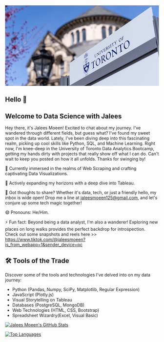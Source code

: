 

![University of Toronto](images/UofT.jpg)

## Hello 👋

## Welcome to Data Science with Jalees

Hey there, it's Jalees Moeen! Excited to chat about my journey. I've wandered through different fields, but guess what? I've found my sweet spot in the data world. Lately, I've been diving deep into this fascinating realm, picking up cool skills like Python, SQL, and Machine Learning. Right now, I'm knee-deep in the University of Toronto Data Analytics Bootcamp, getting my hands dirty with projects that really show off what I can do. Can't wait to keep you posted on how it all unfolds. Thanks for swinging by!


🔭 Currently immersed in the realms of Web Scraping and crafting captivating Data Visualizations.

🌱 Actively expanding my horizons with a deep dive into Tableau.

🌟 Got thoughts to share? Whether it's data, tech, or just a friendly hello, my inbox is wide open! Drop me a line at jaleesmoeen125@gmail.com, and let's conjure up some tech magic together!

😄 Pronouns: He/Him.

⚡ Fun fact: Beyond being a data analyst, I'm also a wanderer! Exploring new places on long walks provides the perfect backdrop for introspection. Check out some snapshots and reels here >> https://www.tiktok.com/@jaleesmoeen?is_from_webapp=1&sender_device=pc


## 🛠️ Tools of the Trade

Discover some of the tools and technologies I've delved into on my data journey:

- Python (Pandas, Numpy, SciPy, Matplotlib, Regular Expression)
- JavaScript (Plotly.js)
- Visual Storytelling on Tableau
- Databases (PostgreSQL, MongoDB)
- Web Technologies (HTML, CSS, Bootstrap)
- Spreadsheet Wizardry(Excel, Visual Basic)


[![Jalees Moeen's GitHub Stats](https://github-readme-stats.vercel.app/api?username=JaleesMoeen)](https://github.com/JaleesMoeen)

[![Top Languages](https://github-readme-stats.vercel.app/api/top-langs/?username=JaleesMoeen&layout=compact)](https://github.com/JaleesMoeen)
